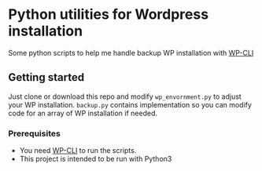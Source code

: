# Python utilities for Wordpress installation
Some python scripts to help me handle backup WP installation with [WP-CLI](http://wp-cli.org)
## Getting started
Just clone or download this repo and modify `wp_envornment.py` to adjust your WP installation. `backup.py` contains implementation so you can modify code for an array of WP installation if needed.
### Prerequisites
* You need [WP-CLI](http://wp-cli.org) to run the scripts.
* This project is intended to be run with Python3